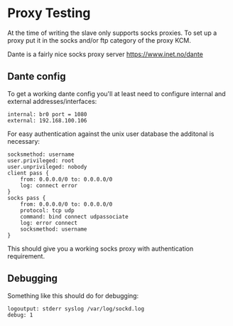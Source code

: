 # Proxy Testing

At the time of writing the slave only supports socks proxies.
To set up a proxy put it in the socks and/or ftp category of the proxy KCM.

Dante is a fairly nice socks proxy server https://www.inet.no/dante

## Dante config

To get a working dante config you'll at least need to configure internal and external addresses/interfaces:

```
internal: br0 port = 1080
external: 192.168.100.106
```

For easy authentication against the unix user database the additonal is necessary:

```
socksmethod: username
user.privileged: root
user.unprivileged: nobody
client pass {
    from: 0.0.0.0/0 to: 0.0.0.0/0
    log: connect error
}
socks pass {
    from: 0.0.0.0/0 to: 0.0.0.0/0
    protocol: tcp udp
    command: bind connect udpassociate
    log: error connect
    socksmethod: username
}
```

This should give you a working socks proxy with authentication requirement.

## Debugging

Something like this should do for debugging:

```
logoutput: stderr syslog /var/log/sockd.log
debug: 1
```
